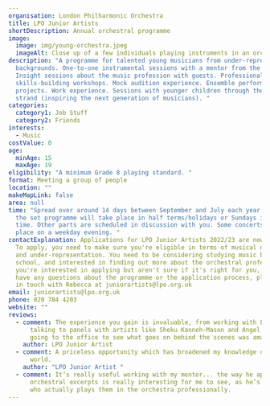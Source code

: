 ```yaml
---
organisation: London Philharmonic Orchestra
title: LPO Junior Artists
shortDescription: Annual orchestral programme
image:
  image: img/young-orchestra.jpeg
  imageAlt: Close up of a few individuals playing instruments in an orchestra
description: "A programme for talented young musicians from under-represented
  backgrounds. One-to-one instrumental sessions with a mentor from the LPO.
  Insight sessions about the music profession with guests. Professional
  skills-building workshops. Mock audition experience. Ensemble performance
  projects. Work experience. Sessions with younger children through the Overture
  strand (inspiring the next generation of musicians). "
categories:
  category1: Job Stuff
  category2: Friends
interests:
  - Music
costValue: 0
age:
  minAge: 15
  maxAge: 19
eligibility: "A minimum Grade 8 playing standard. "
format: Meeting a group of people
location: ""
makeMapLink: false
area: null
time: "Spread over around 14 days between September and July each year. Most of
  the set programme will take place in half terms/holidays or Sundays in term
  time. Other parts are scheduled in discussion with you. Some concerts may take
  place on a weekday evening. "
contactExplanation: Applications for LPO Junior Artists 2022/23 are now closed.
  To apply, you need to make sure you're eligible in terms of musical experience
  and under-representation. You need to be considering studying music beyond
  school, and interested in finding out more about the orchestral profession. If
  you're interested in applying but aren't sure if it's right for you, or you
  have any questions about the programme or the application process, please get
  in touch with Rebecca at juniorartists@lpo.org.uk
email: juniorartists@lpo.org.uk
phone: 020 784 4203
website: ""
reviews:
  - comment: The experience you gain is invaluable, from working with LPO players to
      talking to panels with artists like Sheku Kanneh-Mason and Angel Blue, and
      going to the office to see what goes on behind the scenes was amazing!
    author: LPO Junior Artist
  - comment: A priceless opportunity which has broadened my knowledge of the music
      world.
    author: "LPO Junior Artist "
  - comment: It’s really useful working with my mentor... the way he approaches
      orchestral excerpts is really interesting for me to see, as he’s the one
      who actually plays them in the orchestra professionally.
---
```

